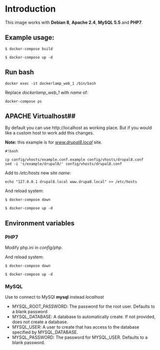 # Introduction #

This image works with **Debian 8**, **Apache 2.4**, **MySQL 5.5** and **PHP7**.

## Example usage: ##

`$ docker-compose build`

`$ docker-compose up -d`

## Run bash ##

`docker exec -it dockerlamp_web_1 /bin/bash`

Replace _dockerlamp_web_1_ with _name_ of: 

`docker-compose ps`

## APACHE Virtualhost##

By default you can use http://localhost as working place. But if you would like a custom host to work add this changes.

**Note:** this example is for _www.drupal8.local_ site.

```
#!bash

cp config/vhosts/example.conf.example config/vhosts/drupal8.conf
sed -i 's/example/drupal8/' config/vhosts/drupal8.conf
```

Add to _/etc/hosts_ new site _name_:

`echo "127.0.0.1 drupal8.local www.drupa8.local" >> /etc/hosts`

And reload system:

`$ docker-compose down`

`$ docker-compose up -d`

## Environment variables ##

### PHP7 ###

Modify php.ini in *config/php*.

And reload system:

`$ docker-compose down`

`$ docker-compose up -d`


### MySQL ###

Use to connect to MySQl **mysql** instead *localhost*

* MYSQL_ROOT_PASSWORD: The password for the root user. Defaults to a blank password
* MYSQL_DATABASE: A database to automatically create. If not provided, does not create a database.
* MYSQL_USER: A user to create that has access to the database specified by MYSQL_DATABASE.
* MYSQL_PASSWORD: The password for MYSQL_USER. Defaults to a blank password.
